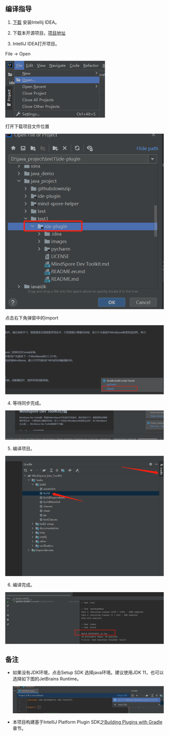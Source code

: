 ## 编译指导

1. [下载](https://www.jetbrains.com/idea/download) 安装Intellij IDEA。

2. 下载本开源项目。[项目地址](https://gitee.com/mindspore/ide-plugin)

3. IntelliJ IDEA打开项目。

  File -> Open

  ![img](./images/clip_image033.jpg)

  打开下载项目文件位置

  ![img](./images/clip_image035.jpg)

  点击右下角弹窗中的import

  ![img](./images/clip_image036.jpg)

4. 等待同步完成。

  ![img](./images/clip_image037.jpg)

5. 编译项目。

  ![img](./images/clip_image039.jpg)

6. 编译完成。

  ![img](./images/clip_image041.jpg)

## 备注

- 如果没有JDK环境，点击Setup SDK 选择java环境。建议使用JDK 11，也可以选择如下图的JetBrains Runtime。

  ![img](./images/clip_image042.jpg)

- 本项目构建基于IntelliJ Platform Plugin SDK之[Building Plugins with Gradle](https://plugins.jetbrains.com/docs/intellij/gradle-build-system.html)章节。